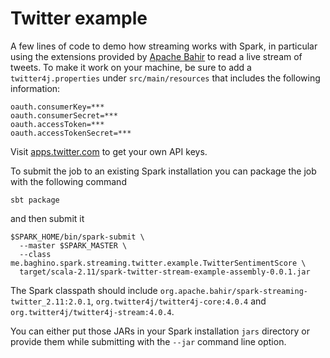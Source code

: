 Twitter example
===============

A few lines of code to demo how streaming works with Spark, in particular using the extensions provided by [Apache Bahir](https://bahir.apache.org/) to read a live stream of tweets.
To make it work on your machine, be sure to add a `twitter4j.properties` under `src/main/resources` that includes the following information:

    oauth.consumerKey=***
    oauth.consumerSecret=***
    oauth.accessToken=***
    oauth.accessTokenSecret=***

Visit [apps.twitter.com](https://apps.twitter.com) to get your own API keys.

To submit the job to an existing Spark installation you can package the job with the following command

    sbt package

and then submit it

    $SPARK_HOME/bin/spark-submit \
      --master $SPARK_MASTER \
      --class me.baghino.spark.streaming.twitter.example.TwitterSentimentScore \
      target/scala-2.11/spark-twitter-stream-example-assembly-0.0.1.jar
      
The Spark classpath should include `org.apache.bahir/spark-streaming-twitter_2.11:2.0.1`, `org.twitter4j/twitter4j-core:4.0.4` and `org.twitter4j/twitter4j-stream:4.0.4`.

You can either put those JARs in your Spark installation `jars` directory or provide them while submitting with the `--jar` command line option.